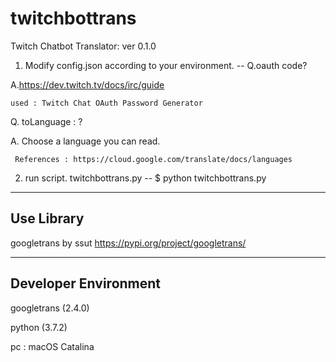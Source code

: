 # twitchbottrans
Twitch Chatbot Translator: ver 0.1.0

1. Modify config.json according to your environment.
--
  Q.oauth code?
  
  A.https://dev.twitch.tv/docs/irc/guide
  
    used : Twitch Chat OAuth Password Generator

  Q. toLanguage : ?
  
  A. Choose a language you can read.
  
     References : https://cloud.google.com/translate/docs/languages

2. run script. twitchbottrans.py
--
  $ python twitchbottrans.py


---
Use Library
--- 
googletrans by ssut
https://pypi.org/project/googletrans/

---
Developer Environment
---
googletrans (2.4.0)

python (3.7.2)

pc : macOS Catalina
